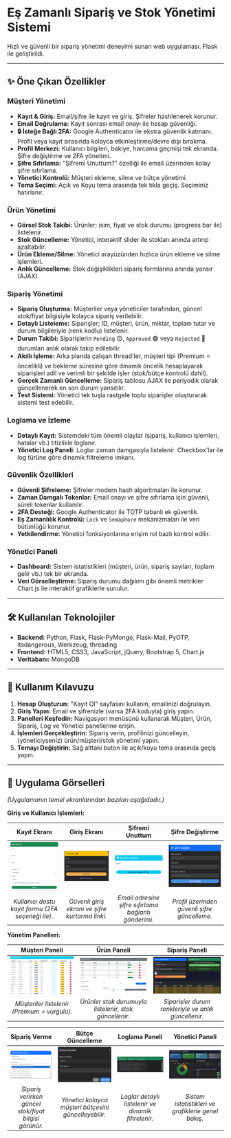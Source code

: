 # Eş Zamanlı Sipariş ve Stok Yönetimi Sistemi

Hızlı ve güvenli bir sipariş yönetimi deneyimi sunan web uygulaması. Flask ile geliştirildi.

---

## ✨ Öne Çıkan Özellikler

### <i class="bi bi-person-badge"></i> Müşteri Yönetimi
* **Kayıt & Giriş:** Email/şifre ile kayıt ve giriş. Şifreler hashlenerek korunur.
* **Email Doğrulama:** Kayıt sonrası email onayı ile hesap güvenliği.
* **🔒 İsteğe Bağlı 2FA:** Google Authenticator ile ekstra güvenlik katmanı. Profil veya kayıt sırasında kolayca etkinleştirme/devre dışı bırakma.
* **Profil Merkezi:** Kullanıcı bilgileri, bakiye, harcama geçmişi tek ekranda. Şifre değiştirme ve 2FA yönetimi.
* **Şifre Sıfırlama:** "Şifremi Unuttum?" özelliği ile email üzerinden kolay şifre sıfırlama.
* **Yönetici Kontrolü:** Müşteri ekleme, silme ve bütçe yönetimi.
* **Tema Seçimi:** Açık ve Koyu tema arasında tek tıkla geçiş. Seçiminiz hatırlanır.
### <i class="bi bi-box-seam"></i> Ürün Yönetimi
* **Görsel Stok Takibi:** Ürünler; isim, fiyat ve stok durumu (progress bar ile) listelenir.
* **Stok Güncelleme:** Yönetici, interaktif slider ile stokları anında artırıp azaltabilir.
* **Ürün Ekleme/Silme:** Yönetici arayüzünden hızlıca ürün ekleme ve silme işlemleri.
* **Anlık Güncelleme:** Stok değişiklikleri sipariş formlarına anında yansır (AJAX).

### <i class="bi bi-cart4"></i> Sipariş Yönetimi
* **Sipariş Oluşturma:** Müşteriler veya yöneticiler tarafından, güncel stok/fiyat bilgisiyle kolayca sipariş verilebilir.
* **Detaylı Listeleme:** Siparişler; ID, müşteri, ürün, miktar, toplam tutar ve durum bilgileriyle (renk kodlu) listelenir.
* **Durum Takibi:** Siparişlerin `Pending` <span class="badge bg-warning text-dark">🟡</span>, `Approved` <span class="badge bg-success">🟢</span> veya `Rejected` <span class="badge bg-danger">🔴</span> durumları anlık olarak takip edilebilir.
* **Akıllı İşleme:** Arka planda çalışan thread'ler, müşteri tipi (Premium ⭐ öncelikli) ve bekleme süresine göre dinamik öncelik hesaplayarak siparişleri adil ve verimli bir şekilde işler (stok/bütçe kontrolü dahil).
* **Gerçek Zamanlı Güncelleme:** Sipariş tablosu AJAX ile periyodik olarak güncellenerek en son durum yansıtılır.
* **Test Sistemi:** Yönetici tek tuşla rastgele toplu siparişler oluşturarak sistemi test edebilir.

### <i class="bi bi-clipboard-data"></i> Loglama ve İzleme
* **Detaylı Kayıt:** Sistemdeki tüm önemli olaylar (sipariş, kullanıcı işlemleri, hatalar vb.) titizlikle loglanır.
* **Yönetici Log Paneli:** Loglar zaman damgasıyla listelenir. Checkbox'lar ile log türüne göre dinamik filtreleme imkanı.

### <i class="bi bi-shield-check"></i> Güvenlik Özellikleri
* **Güvenli Şifreleme:** Şifreler modern hash algoritmaları ile korunur.
* **Zaman Damgalı Tokenlar:** Email onayı ve şifre sıfırlama için güvenli, süreli tokenlar kullanılır.
* **2FA Desteği:** Google Authenticator ile TOTP tabanlı ek güvenlik.
* **Eş Zamanlılık Kontrolü:** `Lock` ve `Semaphore` mekanizmaları ile veri bütünlüğü korunur.
* **Yetkilendirme:** Yönetici fonksiyonlarına erişim rol bazlı kontrol edilir.

### <i class="bi bi-speedometer2"></i> Yönetici Paneli
* **Dashboard:** Sistem istatistikleri (müşteri, ürün, sipariş sayıları, toplam gelir vb.) tek bir ekranda.
* **Veri Görselleştirme:** Sipariş durumu dağılımı gibi önemli metrikler Chart.js ile interaktif grafiklerle sunulur.

---

## 🛠️ Kullanılan Teknolojiler

* **Backend:** Python, Flask, Flask-PyMongo, Flask-Mail, PyOTP, itsdangerous, Werkzeug, threading
* **Frontend:** HTML5, CSS3, JavaScript, jQuery, Bootstrap 5, Chart.js
* **Veritabanı:** MongoDB

---



## 🚀 Kullanım Kılavuzu

1.  **Hesap Oluşturun:** "Kayıt Ol" sayfasını kullanın, emailinizi doğrulayın.
2.  **Giriş Yapın:** Email ve şifrenizle (varsa 2FA koduyla) giriş yapın.
3.  **Panelleri Keşfedin:** Navigasyon menüsünü kullanarak Müşteri, Ürün, Sipariş, Log ve Yönetici panellerine erişin.
4.  **İşlemleri Gerçekleştirin:** Sipariş verin, profilinizi güncelleyin, (yöneticiyseniz) ürün/müşteri/stok yönetimi yapın.
5.  **Temayı Değiştirin:** Sağ alttaki buton ile açık/koyu tema arasında geçiş yapın.

---

## 📸 Uygulama Görselleri

*(Uygulamanın temel ekranlarından bazıları aşağıdadır.)*

**Giriş ve Kullanıcı İşlemleri:**

| Kayıt Ekranı                                       | Giriş Ekranı                                       |                   Şifremi Unuttum                    | Şifre Değiştirme                                     |
| :------------------------------------------------: | :------------------------------------------------: |:----------------------------------------------------:| :-------------------------------------------------: |
| ![Kayıt Ekranı](priorityOrderManager/images/kayitOl.png)                | ![Giriş Ekranı](priorityOrderManager/images/girisYap.png)               |    ![Şifremi Unuttum](priorityOrderManager/images/sifremiUnuttum.png)     | ![Şifre Değiştirme](priorityOrderManager/images/changePassword.png)      |
| _Kullanıcı dostu kayıt formu (2FA seçeneği ile)._ | _Güvenli giriş ekranı ve şifre kurtarma linki._ | _Email adresine şifre sıfırlama bağlantı gönderimi._ | _Profil üzerinden güvenli şifre güncelleme._ |

**Yönetim Panelleri:**

| Müşteri Paneli                                      | Ürün Paneli                                           | Sipariş Paneli                                        |
| :-------------------------------------------------: | :----------------------------------------------------: | :---------------------------------------------------: |
| ![Müşteri Paneli](priorityOrderManager/images/musteriPaneli.png)         | ![Ürün Paneli](priorityOrderManager/images/urunPaneli.png)                  | ![Sipariş Paneli](priorityOrderManager/images/musteriSiparis.png)          |
| _Müşteriler listelenir (Premium ⭐ vurgulu)._     | _Ürünler stok durumuyla listelenir, stok güncellenir._ | _Siparişler durum renkleriyle ve anlık güncellenir._ |

| Sipariş Verme                                          |                   Bütçe Güncelleme                    |                   Loglama Paneli                    |                   Yönetici Paneli                   |
| :----------------------------------------------------: |:-----------------------------------------------------:|:---------------------------------------------------:|:---------------------------------------------------:|
| ![Sipariş Verme](priorityOrderManager/images/siparisVerme.png)              |     ![Bütçe Güncelleme](priorityOrderManager/images/butceGuncelle.png)     |       ![Loglama Paneli](priorityOrderManager/images/logPaneli.png)       |    ![Yönetici Paneli](priorityOrderManager/images/yoneticiPaneli.png)    |
| _Sipariş verirken güncel stok/fiyat bilgisi görünür._ | _Yönetici kolayca müşteri bütçesini güncelleyebilir._ | _Loglar detaylı listelenir ve dinamik filtrelenir._ | _Sistem istatistikleri ve grafiklerle genel bakış._ |
